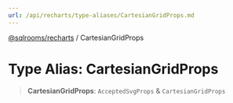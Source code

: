 ```yaml
---
url: /api/recharts/type-aliases/CartesianGridProps.md
---
```

[@sqlrooms/recharts](../index.md) / CartesianGridProps

# Type Alias: CartesianGridProps

> **CartesianGridProps**: `AcceptedSvgProps` & `CartesianGridProps`

